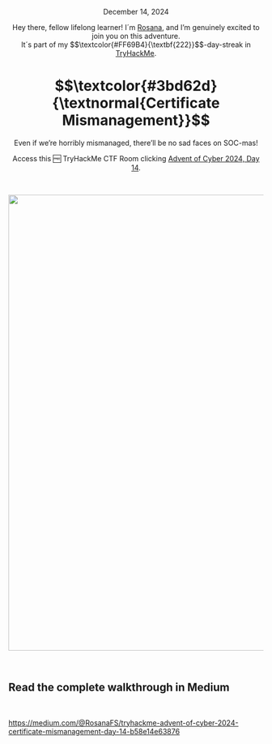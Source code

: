 <p align="center">December 14, 2024</p>
<p align="center">Hey there, fellow lifelong learner! I´m <a href="https://www.linkedin.com/in/rosanafssantos/">Rosana</a>, and I’m genuinely excited to join you on this adventure.<br>
It´s part of my $$\textcolor{#FF69B4}{\textbf{222}}$$-day-streak in  <a href="https://tryhackme.com/">TryHackMe</a>.</p>

<h1 align="center">
  $$\textcolor{#3bd62d}{\textnormal{Certificate Mismanagement}}$$
</h1>
<p align="center">Even if we’re horribly mismanaged, there’ll be no sad faces on SOC-mas!</p>
<p align="center">Access this 🆓 TryHackMe CTF Room clicking <a href="https://tryhackme.com/r/room/adventofcyber2024">Advent of Cyber 2024, Day 14</a>.</p><br>
<p align="center">
  <img width="900px" src="(https://github.com/user-attachments/assets/cc0d6baf-e65f-4dcc-a9aa-0f7043c1239b">
</p>

<br>

<h2>Read the complete walkthrough in Medium</h2>
<br>


https://medium.com/@RosanaFS/tryhackme-advent-of-cyber-2024-certificate-mismanagement-day-14-b58e14e63876
